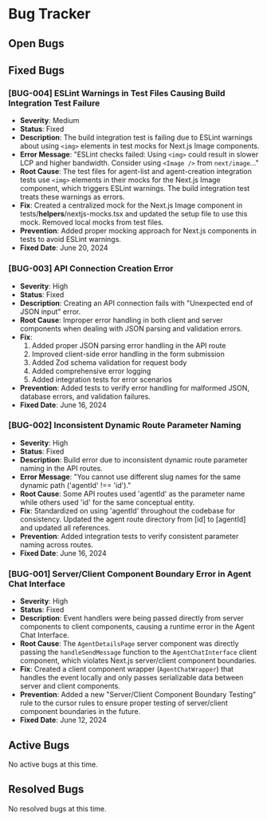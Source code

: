 # Bug Tracker

## Open Bugs

<!-- List of open bugs with Critical or High severity -->

## Fixed Bugs

### [BUG-004] ESLint Warnings in Test Files Causing Build Integration Test Failure
- **Severity**: Medium
- **Status**: Fixed
- **Description**: The build integration test is failing due to ESLint warnings about using `<img>` elements in test mocks for Next.js Image components.
- **Error Message**: "ESLint checks failed: Using `<img>` could result in slower LCP and higher bandwidth. Consider using `<Image />` from `next/image`..."
- **Root Cause**: The test files for agent-list and agent-creation integration tests use `<img>` elements in their mocks for the Next.js Image component, which triggers ESLint warnings. The build integration test treats these warnings as errors.
- **Fix**: Created a centralized mock for the Next.js Image component in tests/__helpers__/nextjs-mocks.tsx and updated the setup file to use this mock. Removed local mocks from test files.
- **Prevention**: Added proper mocking approach for Next.js components in tests to avoid ESLint warnings.
- **Fixed Date**: June 20, 2024

### [BUG-003] API Connection Creation Error
- **Severity**: High
- **Status**: Fixed
- **Description**: Creating an API connection fails with "Unexpected end of JSON input" error.
- **Root Cause**: Improper error handling in both client and server components when dealing with JSON parsing and validation errors.
- **Fix**: 
  1. Added proper JSON parsing error handling in the API route
  2. Improved client-side error handling in the form submission
  3. Added Zod schema validation for request body
  4. Added comprehensive error logging
  5. Added integration tests for error scenarios
- **Prevention**: Added tests to verify error handling for malformed JSON, database errors, and validation failures.
- **Fixed Date**: June 16, 2024

### [BUG-002] Inconsistent Dynamic Route Parameter Naming
- **Severity**: High
- **Status**: Fixed
- **Description**: Build error due to inconsistent dynamic route parameter naming in the API routes.
- **Error Message**: "You cannot use different slug names for the same dynamic path ('agentId' !== 'id')."
- **Root Cause**: Some API routes used 'agentId' as the parameter name while others used 'id' for the same conceptual entity.
- **Fix**: Standardized on using 'agentId' throughout the codebase for consistency. Updated the agent route directory from [id] to [agentId] and updated all references.
- **Prevention**: Added integration tests to verify consistent parameter naming across routes.
- **Fixed Date**: June 16, 2024

### [BUG-001] Server/Client Component Boundary Error in Agent Chat Interface
- **Severity**: High
- **Status**: Fixed
- **Description**: Event handlers were being passed directly from server components to client components, causing a runtime error in the Agent Chat Interface.
- **Root Cause**: The `AgentDetailsPage` server component was directly passing the `handleSendMessage` function to the `AgentChatInterface` client component, which violates Next.js server/client component boundaries.
- **Fix**: Created a client component wrapper (`AgentChatWrapper`) that handles the event locally and only passes serializable data between server and client components.
- **Prevention**: Added a new "Server/Client Component Boundary Testing" rule to the cursor rules to ensure proper testing of server/client component boundaries in the future.
- **Fixed Date**: June 12, 2024

## Active Bugs

No active bugs at this time.

## Resolved Bugs

No resolved bugs at this time. 